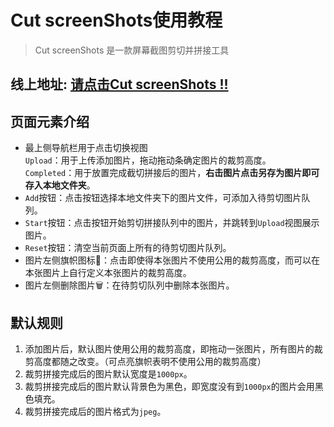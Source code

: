 # Cut screenShots使用教程
> Cut screenShots 是一款屏幕截图剪切并拼接工具<br />
## 线上地址: [请点击Cut screenShots !!](https://haing-o.github.io/vue-cutscreens-s/dist/index.html)

## 页面元素介绍
- 最上侧导航栏用于点击切换视图
  <br />`Upload`：用于上传添加图片，拖动拖动条确定图片的裁剪高度。
  <br />`Completed`：用于放置完成截切拼接后的图片，**右击图片点击另存为图片即可存入本地文件夹**。
- `Add`按钮：点击按钮选择本地文件夹下的图片文件，可添加入待剪切图片队列。
- `Start`按钮：点击按钮开始剪切拼接队列中的图片，并跳转到`Upload`视图展示图片。
- `Reset`按钮：清空当前页面上所有的待剪切图片队列。
- 图片左侧旗帜图标🚩：点击即使得本张图片不使用公用的裁剪高度，而可以在本张图片上自行定义本张图片的裁剪高度。
- 图片左侧删除图片🗑：在待剪切队列中删除本张图片。

## 默认规则
1. 添加图片后，默认图片使用公用的裁剪高度，即拖动一张图片，所有图片的裁剪高度都随之改变。（可点亮旗帜表明不使用公用的裁剪高度）
2. 裁剪拼接完成后的图片默认宽度是`1000px`。
3. 裁剪拼接完成后的图片默认背景色为黑色，即宽度没有到`1000px`的图片会用黑色填充。
4. 裁剪拼接完成后的图片格式为`jpeg`。

